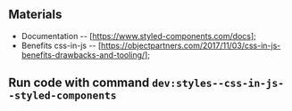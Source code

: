 Materials
----------
- Documentation -- [https://www.styled-components.com/docs];
- Benefits css-in-js -- [https://objectpartners.com/2017/11/03/css-in-js-benefits-drawbacks-and-tooling/];

Run code with command `dev:styles--css-in-js--styled-components`
--
